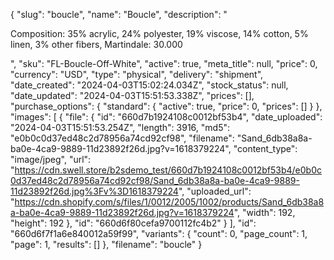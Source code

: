 {
  "slug": "boucle",
  "name": "Boucle",
  "description": "<p>Composition: 35% acrylic, 24% polyester, 19% viscose, 14% cotton, 5% linen, 3% other fibers, Martindale: 30.000</p>",
  "sku": "FL-Boucle-Off-White",
  "active": true,
  "meta_title": null,
  "price": 0,
  "currency": "USD",
  "type": "physical",
  "delivery": "shipment",
  "date_created": "2024-04-03T15:02:24.034Z",
  "stock_status": null,
  "date_updated": "2024-04-03T15:51:53.338Z",
  "prices": [],
  "purchase_options": {
    "standard": {
      "active": true,
      "price": 0,
      "prices": []
    }
  },
  "images": [
    {
      "file": {
        "id": "660d7b1924108c0012bf53b4",
        "date_uploaded": "2024-04-03T15:51:53.254Z",
        "length": 3916,
        "md5": "e0b0c0d37ed48c2d78956a74cd92cf98",
        "filename": "Sand_6db38a8a-ba0e-4ca9-9889-11d23892f26d.jpg?v=1618379224",
        "content_type": "image/jpeg",
        "url": "https://cdn.swell.store/b2sdemo_test/660d7b1924108c0012bf53b4/e0b0c0d37ed48c2d78956a74cd92cf98/Sand_6db38a8a-ba0e-4ca9-9889-11d23892f26d.jpg%3Fv%3D1618379224",
        "uploaded_url": "https://cdn.shopify.com/s/files/1/0012/2005/1002/products/Sand_6db38a8a-ba0e-4ca9-9889-11d23892f26d.jpg?v=1618379224",
        "width": 192,
        "height": 192
      },
      "id": "660d6f80cefa9700112fc4b2"
    }
  ],
  "id": "660d6f7f1a6e840012a59f99",
  "variants": {
    "count": 0,
    "page_count": 1,
    "page": 1,
    "results": []
  },
  "filename": "boucle"
}